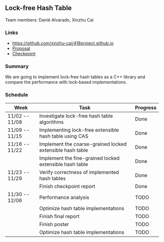 ## Lock-free Hash Table
Team members: Danié Alvarado, Xinzhu Cai

### Links

* https://github.com/xinzhu-cai/418project.github.io
* [Proposal](418project.github.io/doc/proposal)
* [Checkpoint](418project.github.io/doc/checkpoint)

### Summary

We are going to implement lock-free hash tables as a C++ library and compare the performance with lock-based implementations.

### Schedule 

| Week           | Task                                                        | Progress    |
|----------------|-------------------------------------------------------------|-------------|
| 11/02 -- 11/08 | Investigate lock-free hash table algorithms                 | Done        |
| 11/09 -- 11/15 | Implementing lock-free extensible hash table using CAS      | Done        |
| 11/16 -- 11/22 | Implement the coarse-grained locked extensible hash table   | Done        |
|                | Implement the fine-grained locked extensible hash table     | Done        |
| 11/23 -- 11/29 | Verify correctness of implemented hash tables               | Done        |
|                | Finish checkpoint report                                    | Done        |
| 11/30 -- 12/06 | Performance analysis                                        | TODO        |
|                | Optimize hash table implementations                         | TODO        |
|                | Finish final report                                         | TODO        |
|                | Finish poster                                               | TODO        |
|                | Optimize hash table implementations                         | TODO        |
